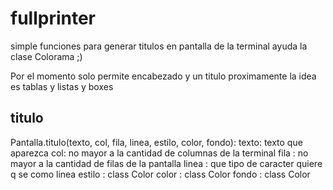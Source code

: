 # fullprinter

simple funciones para generar titulos en pantalla de la terminal
ayuda la clase Colorama ;)

Por el momento solo permite encabezado y un titulo
proximamente la idea es tablas y listas y boxes


## titulo
Pantalla.titulo(texto, col, fila, linea, estilo, color, fondo):
texto: <string> texto que aparezca
col: <numero> no mayor a la cantidad de columnas de la terminal
fila : <numero> no mayor a la cantidad de filas de la pantalla
linea : <string> que tipo de caracter quiere q se como linea
estilo : class Color
color : class Color
fondo : class Color
